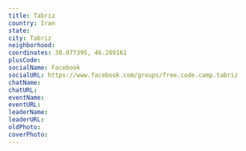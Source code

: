 ```yaml
---
title: Tabriz
country: Iran
state: 
city: Tabriz
neighborhood: 
coordinates: 38.077395, 46.289161
plusCode:
socialName: Facebook
socialURL: https://www.facebook.com/groups/free.code.camp.tabriz
chatName:
chatURL:
eventName:
eventURL:
leaderName:
leaderURL:
oldPhoto: 
coverPhoto:
---
```

